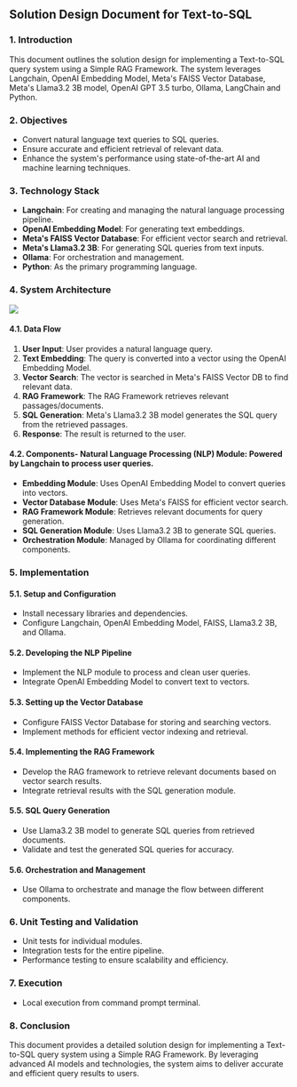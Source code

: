## Solution Design Document for Text-to-SQL

### 1. Introduction
This document outlines the solution design for implementing a Text-to-SQL query system using a Simple RAG Framework. The system leverages Langchain, OpenAI Embedding Model, Meta's FAISS Vector Database, Meta's Llama3.2 3B model, OpenAI GPT 3.5 turbo, Ollama, LangChain and Python.

### 2. Objectives
- Convert natural language text queries to SQL queries.
- Ensure accurate and efficient retrieval of relevant data.
- Enhance the system's performance using state-of-the-art AI and machine learning techniques.

### 3. Technology Stack
- **Langchain**: For creating and managing the natural language processing pipeline.
- **OpenAI Embedding Model**: For generating text embeddings.
- **Meta's FAISS Vector Database**: For efficient vector search and retrieval.
- **Meta's Llama3.2 3B**: For generating SQL queries from text inputs.
- **Ollama**: For orchestration and management.
- **Python**: As the primary programming language.

### 4. System Architecture

<image src="./SimpleRAG_architecture.svg"> </image>

#### 4.1. Data Flow
1. **User Input**: User provides a natural language query.
2. **Text Embedding**: The query is converted into a vector using the OpenAI Embedding Model.
3. **Vector Search**: The vector is searched in Meta's FAISS Vector DB to find relevant data.
4. **RAG Framework**: The RAG Framework retrieves relevant passages/documents.
5. **SQL Generation**: Meta's Llama3.2 3B model generates the SQL query from the retrieved passages.
6. **Response**: The result is returned to the user.

#### 4.2. Components- **Natural Language Processing (NLP) Module**: Powered by Langchain to process user queries.
- **Embedding Module**: Uses OpenAI Embedding Model to convert queries into vectors.
- **Vector Database Module**: Uses Meta's FAISS for efficient vector search.
- **RAG Framework Module**: Retrieves relevant documents for query generation.
- **SQL Generation Module**: Uses Llama3.2 3B to generate SQL queries.
- **Orchestration Module**: Managed by Ollama for coordinating different components.

### 5. Implementation

#### 5.1. Setup and Configuration
- Install necessary libraries and dependencies.
- Configure Langchain, OpenAI Embedding Model, FAISS, Llama3.2 3B, and Ollama.

#### 5.2. Developing the NLP Pipeline
- Implement the NLP module to process and clean user queries.
- Integrate OpenAI Embedding Model to convert text to vectors.

#### 5.3. Setting up the Vector Database
- Configure FAISS Vector Database for storing and searching vectors.
- Implement methods for efficient vector indexing and retrieval.

#### 5.4. Implementing the RAG Framework
- Develop the RAG framework to retrieve relevant documents based on vector search results.
- Integrate retrieval results with the SQL generation module.

#### 5.5. SQL Query Generation
- Use Llama3.2 3B model to generate SQL queries from retrieved documents.
- Validate and test the generated SQL queries for accuracy.

#### 5.6. Orchestration and Management
- Use Ollama to orchestrate and manage the flow between different components.

### 6. Unit Testing and Validation
- Unit tests for individual modules.
- Integration tests for the entire pipeline.
- Performance testing to ensure scalability and efficiency.

### 7. Execution
- Local execution from command prompt terminal.

### 8. Conclusion
This document provides a detailed solution design for implementing a Text-to-SQL query system using a Simple RAG Framework. By leveraging advanced AI models and technologies, the system aims to deliver accurate and efficient query results to users.
